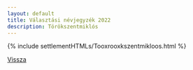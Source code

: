 ```yaml
---
layout: default
title: Választási névjegyzék 2022
description: Törökszentmiklós
---
```


{% include settlementHTMLs/Tooxrooxkszentmikloos.html %}

[Vissza](./)